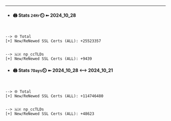 

---
- #### 🖨️ **Stats** `24Hr`⏲️ ➼ 2024_10_28
```console


--> 🌐 Total
[+] New/ReNewed SSL Certs (ALL): +25523357


--> 🇳🇵 np_ccTLDs
[+] New/ReNewed SSL Certs (ALL): +9439

```

- #### 🖨️ **Stats** `7Days`⏲️ ➼ 2024_10_28 <--> 2024_10_21
```console


--> 🌐 Total
[+] New/ReNewed SSL Certs (ALL): +114746480


--> 🇳🇵 np_ccTLDs
[+] New/ReNewed SSL Certs (ALL): +48623

```

